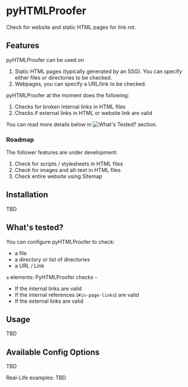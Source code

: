 # pyHTMLProofer

Check for website and static HTML pages for link rot.


## Features

pyHTMLProofer can be used on
1. Static HTML pages (typically generated by an SSG). You can specify either files or directories to be checked.
2. Webpages, you can specify a URL/link to be checked.


pyHTMLProofer at the moment does the following:

1. Checks for broken internal links in HTML files
2. Checks if external links in HTML or website link are valid

You can read more details below in ![What's Tested?](#whats-tested) section.

### Roadmap
The follower features are under development:
1. Check for scripts / stylesheets in HTML files
2. Check for images and alt-text in HTML files
3. Check entire website using Sitemap


## Installation
TBD


## What's tested?

You can configure pyHTMLProofer to check:

- a file
- a directory or list of directories
- a URL / Link


`a` elements: PyHTMLProofer checks - 

- If the internal links are valid
- If the internal references (`#in-page-links`) are valid
- If the external links are valid

## Usage
TBD

## Available Config Options
TBD


Real-Life examples:
TBD